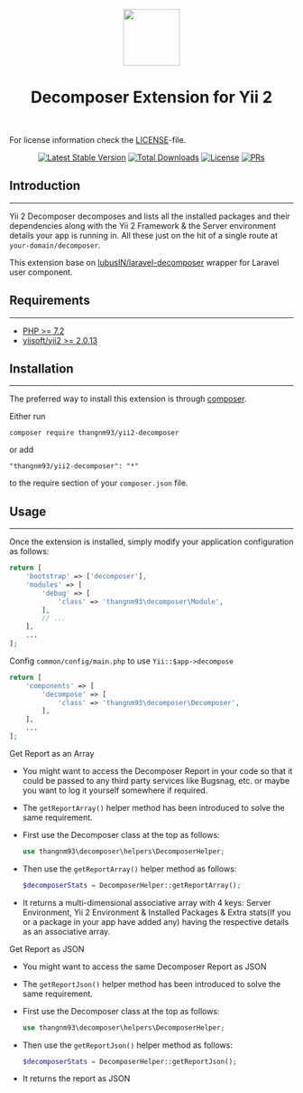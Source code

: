 <p align="center">
    <a href="https://github.com/yiisoft" target="_blank">
        <img src="https://avatars0.githubusercontent.com/u/993323" height="100px">
    </a>
    <h1 align="center">Decomposer Extension for Yii 2</h1>
    <br>
</p>

For license information check the [LICENSE](LICENSE.txt)-file.

<p align="center">
<a href="https://packagist.org/packages/thangnm93/yii2-decomposer"><img src="https://poser.pugx.org/thangnm93/yii2-decomposer/v/stable" alt="Latest Stable Version"></a>
<a href="https://packagist.org/packages/thangnm93/yii2-decomposer"><img src="https://poser.pugx.org/thangnm93/yii2-decomposer/downloads" alt="Total Downloads"></a>
<a href="https://github.com/thangnm93/yii2-decomposer/blob/master/LICENSE.txt"><img src="https://poser.pugx.org/thangnm93/yii2-decomposer/license" alt="License"></a>
<a href="https://github.com/thangnm93/yii2-decomposer/blob/master/contributing.md"><img src="https://img.shields.io/badge/PRs-welcome-brightgreen.svg" alt="PRs"></a>
</p>

## Introduction

------------

Yii 2 Decomposer decomposes and lists all the installed packages and their dependencies along with the Yii 2 Framework & the Server environment details your app is running in. All these just on the hit of a single route at `your-domain/decomposer`.

This extension base on [lubusIN/laravel-decomposer](https://github.com/lubusIN/laravel-decomposer) wrapper for Laravel user component.

## Requirements

------------

* [PHP >= 7.2](http://php.net)
* [yiisoft/yii2 >= 2.0.13](https://github.com/yiisoft/yii2)

## Installation

------------

The preferred way to install this extension is through [composer](http://getcomposer.org/download/).

Either run

```
composer require thangnm93/yii2-decomposer
```

or add

```
"thangnm93/yii2-decomposer": "*"
```

to the require section of your `composer.json` file.


## Usage

-----

Once the extension is installed, simply modify your application configuration as follows:

```php
return [
    'bootstrap' => ['decomposer'],
    'modules' => [
        'debug' => [
            'class' => 'thangnm93\decomposer\Module',
        ],
        // ...
    ],
    ...
];
```

Config `common/config/main.php` to use `Yii::$app->decompose`

  ```php
  return [
      'components' => [
          'decompose' => [
              'class' => 'thangnm93\decomposer\Decomposer',
          ],
      ],
      ...
  ];
  ```

Get Report as an Array

- You might want to access the Decomposer Report in your code so that it could be passed to any third party services like Bugsnag, etc. or maybe you want to log it yourself somewhere if required.
- The `getReportArray()` helper method has been introduced to solve the same requirement.
- First use the Decomposer class at the top as follows:
    
    ```php
  use thangnm93\decomposer\helpers\DecomposerHelper;
    ```
- Then use the `getReportArray()` helper method as follows:
  
  ```php
  $decomposerStats = DecomposerHelper::getReportArray();
  ```
- It returns a multi-dimensional associative array with 4 keys: Server Environment, Yii 2 Environment & Installed Packages & Extra stats(If you or a package in your app have added any) having the respective details as an associative array.

Get Report as JSON

- You might want to access the same Decomposer Report as JSON
- The `getReportJson()` helper method has been introduced to solve the same requirement.
- First use the Decomposer class at the top as follows:

    ```php
  use thangnm93\decomposer\helpers\DecomposerHelper;
    ```
- Then use the `getReportJson()` helper method as follows:

  ```php
  $decomposerStats = DecomposerHelper::getReportJson();
  ```
- It returns the report as JSON

